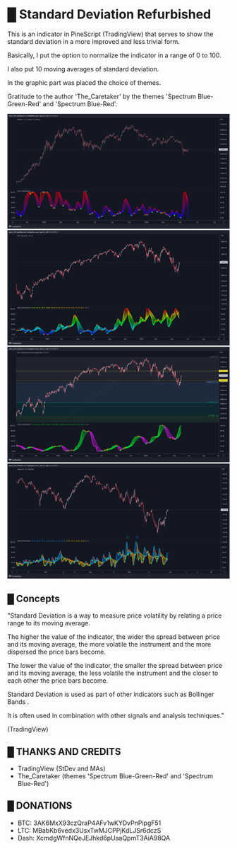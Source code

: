 # █ Standard Deviation Refurbished

This is an indicator in PineScript (TradingView) that serves to show the standard deviation in a more improved and less trivial form.

Basically, I put the option to normalize the indicator in a range of 0 to 100.

I also put 10 moving averages of standard deviation.

In the graphic part was placed the choice of themes.

Gratitude to the author 'The_Caretaker' by the themes 'Spectrum Blue-Green-Red' and 'Spectrum Blue-Red'.

![alt](images/01.png)
![alt](images/02.png)
![alt](images/03.png)
![alt](images/04.png)

## █ Concepts

"Standard Deviation is a way to measure price volatility by relating a price range to its moving average. 

The higher the value of the indicator, the wider the spread between price and its moving average, the more volatile the instrument and the more dispersed the price bars become. 

The lower the value of the indicator, the smaller the spread between price and its moving average, the less volatile the instrument and the closer to each other the price bars become. 

Standard Deviation is used as part of other indicators such as Bollinger Bands . 

It is often used in combination with other signals and analysis techniques."

(TradingView)

## █ THANKS AND CREDITS

- TradingView (StDev and MAs)
- The_Caretaker (themes 'Spectrum Blue-Green-Red' and 'Spectrum Blue-Red')

## █ DONATIONS

- BTC: 3AK6MxX93czQraP4AFv1wKYDvPnPipgF51
- LTC: MBabKb6vedx3UsxTwMJCPPjKdLJSr6dczS
- Dash: XcmdgWfnNQeJEJhkd6pUaaQpmT3AiA98QA